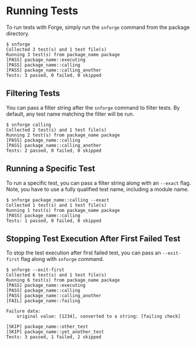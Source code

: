 # Running Tests

To run tests with Forge, simply run the `snforge` command from the package directory.

```shell
$ snforge
Collected 3 test(s) and 1 test file(s)
Running 3 test(s) from package_name package
[PASS] package_name::executing
[PASS] package_name::calling
[PASS] package_name::calling_another
Tests: 3 passed, 0 failed, 0 skipped
```

## Filtering Tests

You can pass a filter string after the `snforge` command to filter tests.
By default, any test name matching the filter will be run.

```shell
$ snforge calling
Collected 2 test(s) and 1 test file(s)
Running 2 test(s) from package_name package
[PASS] package_name::calling
[PASS] package_name::calling_another
Tests: 2 passed, 0 failed, 0 skipped
```

## Running a Specific Test

To run a specific test, you can pass a filter string along with an `--exact` flag.
Note, you have to use a fully qualified test name, including a module name.

```shell
$ snforge package_name::calling --exact
Collected 1 test(s) and 1 test file(s)
Running 1 test(s) from package_name package
[PASS] package_name::calling
Tests: 1 passed, 0 failed, 0 skipped
```

## Stopping Test Execution After First Failed Test

To stop the test execution after first failed test, you can pass an `--exit-first` flag along with `snforge` command.

```shell
$ snforge --exit-first
Collected 6 test(s) and 1 test file(s)
Running 6 test(s) from package_name package
[PASS] package_name::executing
[PASS] package_name::calling
[PASS] package_name::calling_another
[FAIL] package_name::failing

Failure data:
    original value: [1234], converted to a string: [failing check]
    
[SKIP] package_name::other_test
[SKIP] package_name::yet_another_test
Tests: 3 passed, 1 failed, 2 skipped
```
